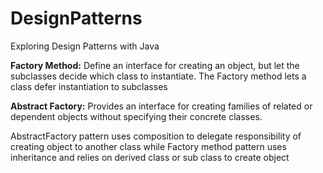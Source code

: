 # DesignPatterns
Exploring Design Patterns with Java

<b>Factory Method:</b> Define an interface for creating an object, but let the subclasses decide which class to instantiate. The Factory method lets a class defer instantiation to subclasses

<b>Abstract Factory:</b> Provides an interface for creating families of related or dependent objects without specifying their concrete classes.

AbstractFactory pattern uses composition to delegate responsibility of creating object to another class while Factory method pattern uses inheritance and relies on derived class or sub class to create object
